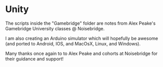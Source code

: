 Unity
=====


The scripts inside the "Gamebridge" folder are notes from Alex Peake's Gamebridge University classes @ Noisebridge.


I am also creating an Arduino simulator which will hopefully be awesome (and ported to Android, IOS, and MacOsX, Linux, and Windows).





Many thanks once again to to Alex Peake and cohorts at Noisebridge for their guidance and support!


